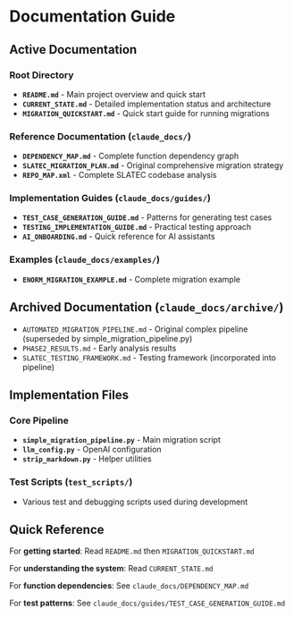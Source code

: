 # Documentation Guide

## Active Documentation

### Root Directory
- **`README.md`** - Main project overview and quick start
- **`CURRENT_STATE.md`** - Detailed implementation status and architecture
- **`MIGRATION_QUICKSTART.md`** - Quick start guide for running migrations

### Reference Documentation (`claude_docs/`)
- **`DEPENDENCY_MAP.md`** - Complete function dependency graph
- **`SLATEC_MIGRATION_PLAN.md`** - Original comprehensive migration strategy
- **`REPO_MAP.xml`** - Complete SLATEC codebase analysis

### Implementation Guides (`claude_docs/guides/`)
- **`TEST_CASE_GENERATION_GUIDE.md`** - Patterns for generating test cases
- **`TESTING_IMPLEMENTATION_GUIDE.md`** - Practical testing approach
- **`AI_ONBOARDING.md`** - Quick reference for AI assistants

### Examples (`claude_docs/examples/`)
- **`ENORM_MIGRATION_EXAMPLE.md`** - Complete migration example

## Archived Documentation (`claude_docs/archive/`)
- `AUTOMATED_MIGRATION_PIPELINE.md` - Original complex pipeline (superseded by simple_migration_pipeline.py)
- `PHASE2_RESULTS.md` - Early analysis results
- `SLATEC_TESTING_FRAMEWORK.md` - Testing framework (incorporated into pipeline)

## Implementation Files

### Core Pipeline
- **`simple_migration_pipeline.py`** - Main migration script
- **`llm_config.py`** - OpenAI configuration
- **`strip_markdown.py`** - Helper utilities

### Test Scripts (`test_scripts/`)
- Various test and debugging scripts used during development

## Quick Reference

For **getting started**: Read `README.md` then `MIGRATION_QUICKSTART.md`

For **understanding the system**: Read `CURRENT_STATE.md`

For **function dependencies**: See `claude_docs/DEPENDENCY_MAP.md`

For **test patterns**: See `claude_docs/guides/TEST_CASE_GENERATION_GUIDE.md`
